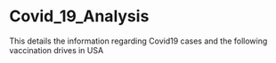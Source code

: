 # Covid_19_Analysis
This details the information regarding Covid19 cases and the following vaccination drives in USA

